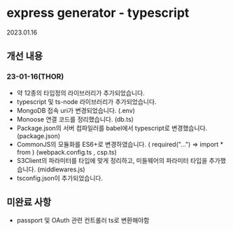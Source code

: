 # express generator - typescript

2023.01.16

## 개선 내용

### 23-01-16(THOR)

- 약 12종의 타입정의 라이브러리가 추가되었습니다.
- typescript 및 ts-node 라이브러리가 추가되었습니다.
- MongoDB 접속 uri가 변경되었습니다. (.env)
- Monoose 연결 코드를 정리했습니다. (db.ts)
- Package.json의 서버 컴파일러를 babel에서 typescript로 변경했습니다. (package.json)
- CommonJS의 모듈화를 ES6+로 변경하였습니다. ( required("...") => import \* from ) (webpack.config.ts , csp.ts)
- S3Client의 파라미터를 타입에 맞게 정리하고, 미들웨어의 파라미터 타입을 추가했습니다. (middlewares.js)
- tsconfig.json이 추가되었습니다.

## 미완료 사항

- passport 및 OAuth 관련 컨트롤러 ts로 변환해야함
